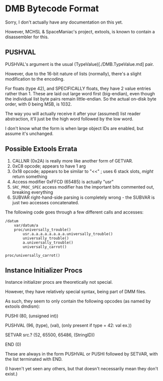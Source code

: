 # DMB Bytecode Format

Sorry, I don't actually have any documentation on this yet.

However, MCHSL & SpaceManiac's project, extools, is known to contain a disassembler for this.

## PUSHVAL

PUSHVAL's argument is the usual (TypeValue)[./DMB.TypeValue.md] pair.

However, due to the 16-bit nature of lists (normally), there's a slight modification to the encoding.

For floats (type 42), and SPECIFICALLY floats, they have 2 value entries rather than 1.
These are laid out large word first (big-endian), even though the individual list byte pairs remain little-endian.
So the actual on-disk byte order, with 0 being MSB, is 1032.

The way you will actually receive it after your (assumed) list reader abstraction, it'll just be the high word followed by the low word.

I don't know what the form is when large object IDs are enabled, but assume it's unchanged.

## Possible Extools Errata

1. CALLNR (0x2A) is really more like another form of GETVAR.
2. 0xC8 opcode; appears to have 1 arg
3. 0x18 opcode; appears to be similar to "<<" ; uses 6 stack slots, *might* return something
4. Access modifier 0xFFCD (65485) is actually "usr"
5. `SRC_PROC_SPEC` access modifier has the important bits commented out, breaking everything
6. SUBVAR right-hand-side parsing is completely wrong - the SUBVAR is just two accesses concatenated.

The following code goes through a few different calls and accesses:

```
/datum
	var/datum/a
	proc/universally_trouble()
		usr.a.a.a.a.a.a.a.a.universally_trouble()
		universally_trouble()
		a.universally_trouble()
		universally_carrot()

proc/universally_carrot()

```

## Instance Initializer Procs

Instance initializer procs are theoretically not special.

However, they have relatively special syntax, being part of DMM files.

As such, they seem to only contain the following opcodes (as named by extools dmdism):

PUSHI (80, (unsigned int))

PUSHVAL (96, (type), (val), (only present if type = 42: val ex.))

SETVAR src.? (52, 65500, 65486, (StringID))

END (0)

These are always in the form PUSHVAL or PUSHI followed by SETVAR, with the list terminated with END.

(I haven't yet seen any others, but that doesn't necessarily mean they don't exist.)

